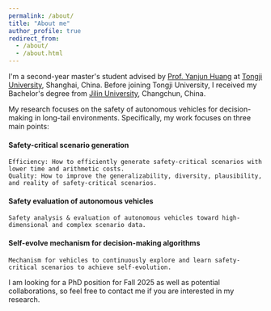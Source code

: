 ```yaml
---
permalink: /about/
title: "About me"
author_profile: true
redirect_from: 
  - /about/
  - /about.html
---
```


I'm a second-year master's student advised by [Prof. Yanjun Huang](https://www.researchgate.net/profile/Yanjun-Huang-4) at [Tongji University](https://www.tongji.edu.cn/eng/), Shanghai, China. Before joining Tongji University, I received my Bachelor's degree from [Jilin University](https://www.jlu.edu.cn/#), Changchun, China.

My research focuses on the safety of autonomous vehicles for decision-making in long-tail environments. Specifically, my work focuses on three main points: 
#### Safety-critical scenario generation
    Efficiency: How to efficiently generate safety-critical scenarios with lower time and arithmetic costs.
    Quality: How to improve the generalizability, diversity, plausibility, and reality of safety-critical scenarios.
    
#### Safety evaluation of autonomous vehicles
    Safety analysis & evaluation of autonomous vehicles toward high-dimensional and complex scenario data.
    
#### Self-evolve mechanism for decision-making algorithms
    Mechanism for vehicles to continuously explore and learn safety-critical scenarios to achieve self-evolution.

I am looking for a PhD position for Fall 2025 as well as potential collaborations, so feel free to contact me if you are interested in my research.






